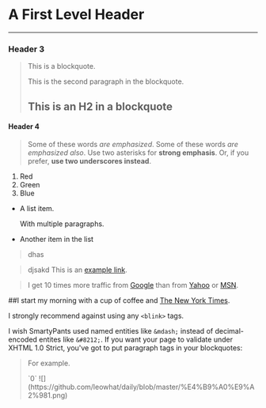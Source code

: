 A First Level Header
====================
____________________
### Header 3
> This is a blockquote.
> 
> This is the second paragraph in the blockquote.
>
> ## This is an H2 in a blockquote

#### Header 4
>Some of these words *are emphasized*.
Some of these words _are emphasized also_.
Use two asterisks for **strong emphasis**.
Or, if you prefer, __use two underscores instead__.

1. Red
2. Green
3. Blue
* A list item.

    With multiple paragraphs.

* Another item in the list
>dhas

>djsakd
>This is an [example link](http://example.com/).


>I get 10 times more traffic from [Google][1] than from
[Yahoo][2] or [MSN][3].

[1]: http://google.com/ "Google"
[2]: http://search.yahoo.com/ "Yahoo Search"
[3]: http://search.msn.com/ "MSN Search"

##I start my morning with a cup of coffee and
[The New York Times][NY Times].

[ny times]: http://www.nytimes.com/
I strongly recommend against using any `<blink>` tags.

I wish SmartyPants used named entities like `&mdash;`
instead of decimal-encoded entites like `&#8212;`.
If you want your page to validate under XHTML 1.0 Strict,
you've got to put paragraph tags in your blockquotes:

<blockquote>
<p>For example.</p>
`0`
![](https://github.com/leowhat/daily/blob/master/%E4%B9%A0%E9%A2%981.png)
